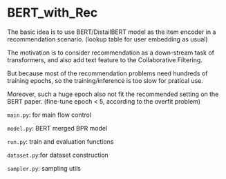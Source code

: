 # BERT_with_Rec

The basic idea is to use BERT/DistailBERT model as the item encoder in a recommendation scenario. 
(lookup table for user embedding as usual)

The motivation is to consider recommendation as a down-stream task of transformers, 
and also add text feature to the Collaborative Filtering.

But because most of the recommendation problems need hundreds of training epochs, 
so the training/inference is too slow for pratical use. 

Moreover, such a huge epoch also not fit the recommended setting on the BERT paper. 
(fine-tune epoch < 5, according to the overfit problem)

`main.py`: for main flow control

`model.py`: BERT merged BPR model

`run.py`: train and evaluation functions

`dataset.py`:for dataset construction

`sampler.py`: sampling utils






